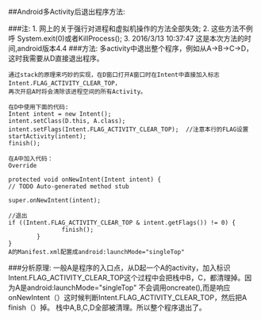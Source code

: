 ##Android多Activity后退出程序方法:

###注:
	1. 网上的关于强行对进程和虚拟机操作的方法全部失效;
	2. 这些方法不例呼 System.exit(0)或者KillProcess();
	3. 2016/3/13 10:37:47 这是本次方法的时间,android版本4.4
###方法:
	多activity中退出整个程序，例如从A->B->C->D，这时我需要从D直接退出程序。

	通过stack的原理来巧妙的实现，在D窗口打开A窗口时在Intent中直接加入标志Intent.FLAG_ACTIVITY_CLEAR_TOP，
	再次开启A时将会清除该进程空间的所有Activity。
	
	在D中使用下面的代码:
	Intent intent = new Intent();
	intent.setClass(D.this, A.class);
	intent.setFlags(Intent.FLAG_ACTIVITY_CLEAR_TOP);  //注意本行的FLAG设置
	startActivity(intent);
	finish();   
	
	在A中加入代码：
	Override
	
	protected void onNewIntent(Intent intent) {
	// TODO Auto-generated method stub
	
	super.onNewIntent(intent);
	
	//退出
	if ((Intent.FLAG_ACTIVITY_CLEAR_TOP & intent.getFlags()) != 0) {
	               finish();
	   		}
	}
	A的Manifest.xml配置成android:launchMode="singleTop"

###分析原理:
	一般A是程序的入口点，从D起一个A的activity，加入标识Intent.FLAG_ACTIVITY_CLEAR_TOP这个过程中会把栈中B，C，都清理掉。因为A是android:launchMode="singleTop"
	不会调用oncreate(),而是响应onNewIntent（）这时候判断Intent.FLAG_ACTIVITY_CLEAR_TOP，然后把A finish（）掉。
	栈中A,B,C,D全部被清理。所以整个程序退出了。